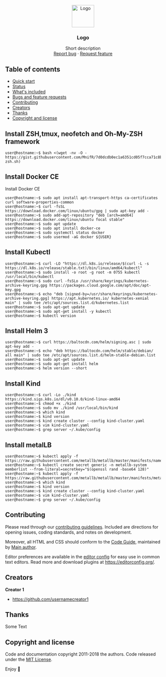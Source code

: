 <p align="center">
  <a href="https://example.com/">
    <img src="https://via.placeholder.com/72" alt="Logo" width=72 height=72>
  </a>

  <h3 align="center">Logo</h3>

  <p align="center">
    Short description
    <br>
    <a href="https://reponame/issues/new?template=bug.md">Report bug</a>
    ·
    <a href="https://reponame/issues/new?template=feature.md&labels=feature">Request feature</a>
  </p>
</p>


## Table of contents

- [Quick start](#quick-start)
- [Status](#status)
- [What's included](#whats-included)
- [Bugs and feature requests](#bugs-and-feature-requests)
- [Contributing](#contributing)
- [Creators](#creators)
- [Thanks](#thanks)
- [Copyright and license](#copyright-and-license)


## Install ZSH,tmux, neofetch and Oh-My-ZSH framework

```shell
user@hostname:~$ bash <(wget -nv -O - https://gist.githubusercontent.com/MnifR/7d0dcdb0ec1a6351cd05f7cca71c8b2a/raw/47232232a5ecee4636fd68eb7c77f24d3af76a0b/install-zsh.sh)
```

## Install Docker CE

Install Docker CE 

```shell
user@hostname:~$ sudo apt install apt-transport-https ca-certificates curl software-properties-common
user@hostname:~$ curl -fsSL https://download.docker.com/linux/ubuntu/gpg | sudo apt-key add -
user@hostname:~$ sudo add-apt-repository "deb [arch=amd64] https://download.docker.com/linux/ubuntu focal stable"
user@hostname:~$ sudo apt update
user@hostname:~$ sudo apt install docker-ce
user@hostname:~$ sudo systemctl status docker
user@hostname:~$ sudo usermod -aG docker ${USER}
```

## Install Kubectl

```shell
user@hostname:~$ curl -LO "https://dl.k8s.io/release/$(curl -L -s https://dl.k8s.io/release/stable.txt)/bin/linux/amd64/kubectl"
user@hostname:~$ sudo install -o root -g root -m 0755 kubectl /usr/local/bin/kubectl
user@hostname:~$ sudo curl -fsSLo /usr/share/keyrings/kubernetes-archive-keyring.gpg https://packages.cloud.google.com/apt/doc/apt-key.gpg
user@hostname:~$ echo "deb [signed-by=/usr/share/keyrings/kubernetes-archive-keyring.gpg] https://apt.kubernetes.io/ kubernetes-xenial main" | sudo tee /etc/apt/sources.list.d/kubernetes.list
user@hostname:~$ sudo apt-get update
user@hostname:~$ sudo apt-get install -y kubectl
user@hostname:~$ kubectl version

```

## Install Helm 3

```shell
user@hostname:~$ curl https://baltocdn.com/helm/signing.asc | sudo apt-key add -
user@hostname:~$ echo "deb https://baltocdn.com/helm/stable/debian/ all main" | sudo tee /etc/apt/sources.list.d/helm-stable-debian.list
user@hostname:~$ sudo apt-get update
user@hostname:~$ sudo apt-get install helm
user@hostname:~$ helm version --short
```

## Install Kind

```shell
user@hostname:~$ curl -Lo ./kind https://kind.sigs.k8s.io/dl/v0.10.0/kind-linux-amd64
user@hostname:~$ chmod +x ./kind
user@hostname:~$ sudo mv ./kind /usr/local/bin/kind
user@hostname:~$ which kind
user@hostname:~$ kind version
user@hostname:~$ kind create cluster --config kind-cluster.yaml
user@hostname:~$ vim kind-cluster.yaml
user@hostname:~$ grep server ~/.kube/config

```
## Install metalLB

```shell
user@hostname:~$ kubectl apply -f https://raw.githubusercontent.com/metallb/metallb/master/manifests/namespace.yaml
user@hostname:~$ kubectl create secret generic -n metallb-system memberlist --from-literal=secretkey="$(openssl rand -base64 128)"
user@hostname:~$ kubectl apply -f https://raw.githubusercontent.com/metallb/metallb/master/manifests/metallb.yaml
user@hostname:~$ which kind
user@hostname:~$ kind version
user@hostname:~$ kind create cluster --config kind-cluster.yaml
user@hostname:~$ vim kind-cluster.yaml
user@hostname:~$ grep server ~/.kube/config

```
## Contributing

Please read through our [contributing guidelines](https://reponame/blob/master/CONTRIBUTING.md). Included are directions for opening issues, coding standards, and notes on development.

Moreover, all HTML and CSS should conform to the [Code Guide](https://github.com/mdo/code-guide), maintained by [Main author](https://github.com/usernamemainauthor).

Editor preferences are available in the [editor config](https://reponame/blob/master/.editorconfig) for easy use in common text editors. Read more and download plugins at <https://editorconfig.org/>.

## Creators

**Creator 1**

- <https://github.com/usernamecreator1>

## Thanks

Some Text

## Copyright and license

Code and documentation copyright 2011-2018 the authors. Code released under the [MIT License](https://reponame/blob/master/LICENSE).

Enjoy :metal:

